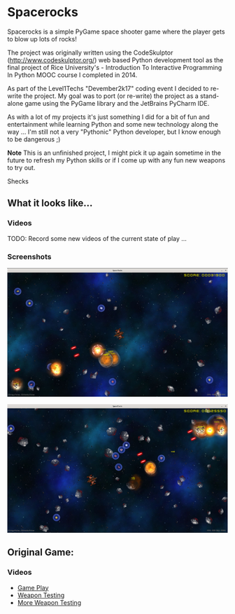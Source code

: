 # Spacerocks

Spacerocks is a simple PyGame space shooter game where the player gets to blow up lots of rocks!

The project was originally written using the CodeSkulptor (http://www.codeskulptor.org/) web based Python development tool as
the final project of Rice University's - Introduction To Interactive Programming In Python MOOC course I completed in 2014.

As part of the Level1Techs "Devember2k17" coding event I decided to re-write the project. My goal was to port (or re-write)
the project as a stand-alone game using the PyGame library and the JetBrains PyCharm IDE.

As with a lot of my projects it's just something I did for a bit of fun and entertainment while learning Python and some
new technology along the way ... I'm still not a very "Pythonic" Python developer, but I know enough to be dangerous ;)

**Note** This is an unfinished project, I might pick it up again sometime in the future to refresh my Python skills or if I
come up with any fun new weapons to try out.

Shecks

## What it looks like...

### Videos

TODO: Record some new videos of the current state of play ...

### Screenshots

![Spacerocks](docs/screenshots/spacerocks_001.png)

![Spacerocks](docs/screenshots/spacerocks_002.png)

## Original Game:

### Videos

- [Game Play](https://www.youtube.com/watch?v=C52dIKihVuY)
- [Weapon Testing](https://www.youtube.com/watch?v=m-vDMGEEwo)
- [More Weapon Testing](https://www.youtube.com/watch?v=14Cpc2aiFjA)
